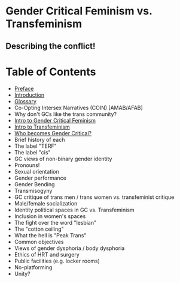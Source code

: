 # Gender Critical Feminism vs. Transfeminism
## Describing the conflict!

# Table of Contents

* [Preface](preface.md)
* [Introduction](intro.md)
* [Glossary](glossary.md)
* Co-Opting Intersex Narratives (COIN) [AMAB/AFAB]
* Why don't GCs like the trans community?
* [Intro to Gender Critical Feminism](intro-gc.md)
* [Intro to Transfeminism](intro-tf.md)
* [Who becomes Gender Critical?](who-gc.md)
* Brief history of each
* The label "TERF"
* The label "cis"
* GC views of non-binary gender identity
* Pronouns!
* Sexual orientation
* Gender performance
* Gender Bending
* Transmisogyny
* GC critique of trans men / trans women vs. transfeminist critique
* Male/female socialization
* Identity political spaces in GC vs. Transfeminism
* Inclusion in women's spaces
* The fight over the word "lesbian"
* The "cotton ceiling"
* What the hell is "Peak Trans"
* Common objectives
* Views of gender dysphoria / body dysphoria
* Ethics of HRT and surgery
* Public facilities (e.g. locker rooms)
* No-platforming
* Unity?
